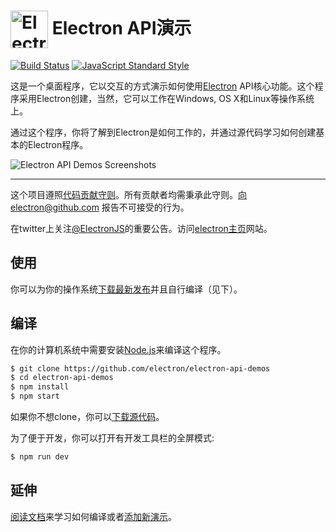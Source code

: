 # <img src="https://cloud.githubusercontent.com/assets/378023/15172388/b2b81950-1790-11e6-9a7c-ccc39912bb3a.png" width="60px" align="center" alt="Electron API Demos icon"> Electron API演示

[![Build Status](https://travis-ci.org/electron/electron-api-demos.svg?branch=master)](https://travis-ci.org/electron/electron-api-demos)
[![JavaScript Standard Style](https://img.shields.io/badge/code%20style-standard-brightgreen.svg?style=flat)](http://standardjs.com)

这是一个桌面程序，它以交互的方式演示如何使用[Electron](http://electron.atom.io) API核心功能。这个程序采用Electron创建，当然，它可以工作在Windows, OS X和Linux等操作系统上。

通过这个程序，你将了解到Electron是如何工作的，并通过源代码学习如何创建基本的Electron程序。

![Electron API Demos Screenshots](https://cloud.githubusercontent.com/assets/378023/15016148/ae06cc80-124a-11e6-80dd-076d83e492f6.png)

---


这个项目遵照[代码贡献守则](CODE_OF_CONDUCT.md)。所有贡献者均需秉承此守则。向electron@github.com 报告不可接受的行为。

在twitter上关注[@ElectronJS](https://twitter.com/electronjs)的重要公告。访问[electron主页](http://electron.atom.io)网站。

## 使用

你可以为你的操作系统[下载最新发布](https://github.com/electron/electron-api-demos/releases)并且自行编译（见下）。

## 编译

在你的计算机系统中需要安装[Node.js](https://nodejs.org)来编译这个程序。

```bash
$ git clone https://github.com/electron/electron-api-demos
$ cd electron-api-demos
$ npm install
$ npm start
```

如果你不想clone，你可以[下载源代码](https://github.com/electron/electron-api-demos/archive/master.zip)。

为了便于开发，你可以打开有开发工具栏的全屏模式:

```bash
$ npm run dev
```

## 延伸

 [阅读文档](docs.md)来学习如何编译或者[添加新演示](docs.md#添加章节或演示)。
